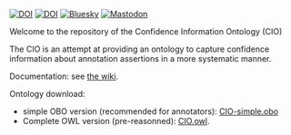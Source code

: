 [![DOI](https://zenodo.org/badge/DOI/10.1093/nar/gkae1118.svg)](https://doi.org/10.1093/nar/gkae1118)
[![DOI](https://zenodo.org/badge/DOI/10.1093/nar/gkaa793.svg)](https://doi.org/10.1093/nar/gkaa793)
[![Bluesky](https://img.shields.io/badge/-Bluesky-3686f7?style=social&label=Follow%20bgeedb&logo=bluesky&logoColor=blue&labelColor=white&domain=https%3A%2F%2Fbsky.app)](https://bsky.app/profile/bgee.org)
[![Mastodon](https://img.shields.io/mastodon/follow/109308703977124988?style=social&label=Follow%20%40bgeedb&domain=https%3A%2F%2Fgenomic.social)](https://genomic.social/%40bgeedb)

Welcome to the repository of the Confidence Information Ontology (CIO)

The CIO is an attempt at providing an ontology to capture confidence information about annotation assertions in a more systematic manner.

Documentation: see <a href='https://github.com/BgeeDB/confidence-information-ontology/wiki'>the wiki</a>.

Ontology download: 
* simple OBO version (recommended for annotators): <a href='https://raw.githubusercontent.com/BgeeDB/confidence-information-ontology/master/src/ontology/cio-simple.obo'>CIO-simple.obo</a>
* Complete OWL version (pre-reasonned): <a href='https://raw.githubusercontent.com/BgeeDB/confidence-information-ontology/master/src/ontology/cio.owl'>CIO.owl</a>.

